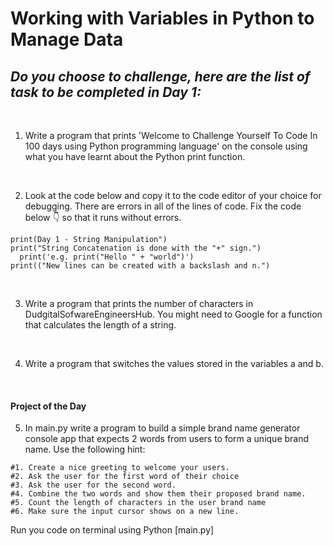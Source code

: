 # Working with Variables in Python to Manage Data

## *Do you choose to challenge, here are the list of task to be completed in Day 1:*

<br>

1. Write a program that prints 'Welcome to Challenge Yourself To Code In 100 days using Python programming language' on the console using what you have learnt about the Python print function.

<br>

2. Look at the code below and copy it to the code editor of your choice for debugging. There are errors in all of the lines of code. Fix the code below 👇 so that it runs without errors.
```
print(Day 1 - String Manipulation")
print("String Concatenation is done with the "+" sign.")
  print('e.g. print("Hello " + "world")')
print(("New lines can be created with a backslash and n.")
```

<br>

3. Write a program that prints the number of characters in DudgitalSofwareEngineersHub. You might need to Google for a function that calculates the length of a string.

<br>

4. Write a program that switches the values stored in the variables a and b.

<br>

#### Project of the Day
5. In main.py write a program to build a simple brand name generator console app that expects 2 words from users to form a unique brand name. Use the following hint:
```
#1. Create a nice greeting to welcome your users.
#2. Ask the user for the first word of their choice
#3. Ask the user for the second word.
#4. Combine the two words and show them their proposed brand name.
#5. Count the length of characters in the user brand name
#6. Make sure the input cursor shows on a new line.
```

Run you code on terminal using Python [main.py]